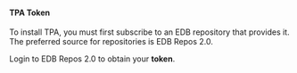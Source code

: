 #### TPA Token

To install TPA, you must first subscribe to an EDB repository that provides it. The preferred source for repositories is EDB Repos 2.0.

Login to EDB Repos 2.0 to obtain your **token**.
